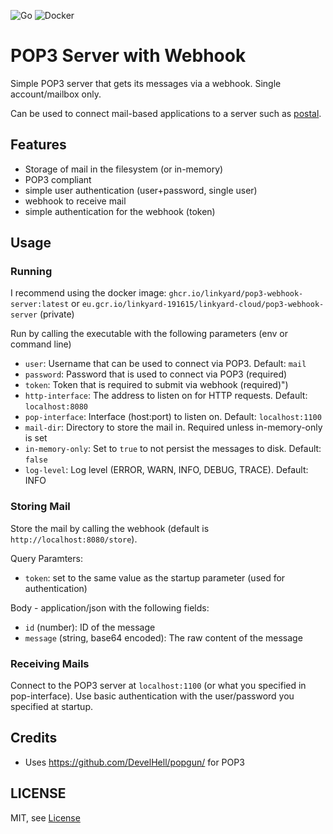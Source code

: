 ![Go](https://github.com/linkyard/pop3-webhook-server/workflows/Go/badge.svg)
![Docker](https://github.com/linkyard/pop3-webhook-server/workflows/Docker/badge.svg)

# POP3 Server with Webhook

Simple POP3 server that gets its messages via a webhook. Single account/mailbox only.

Can be used to connect mail-based applications to a server such as [postal](https://postal.atech.media).


## Features
* Storage of mail in the filesystem (or in-memory)
* POP3 compliant
* simple user authentication (user+password, single user)
* webhook to receive mail
* simple authentication for the webhook (token)

## Usage
### Running
I recommend using the docker image: `ghcr.io/linkyard/pop3-webhook-server:latest` or  `eu.gcr.io/linkyard-191615/linkyard-cloud/pop3-webhook-server` (private)

Run by calling the executable with the following parameters (env or command line)
- `user`: Username that can be used to connect via POP3. Default: `mail`
- `password`: Password that is used to connect via POP3 (required)
- `token`: Token that is required to submit via webhook (required)")
- `http-interface`: The address to listen on for HTTP requests. Default: `localhost:8080`
- `pop-interface`: Interface (host:port) to listen on. Default: `localhost:1100`
- `mail-dir`: Directory to store the mail in. Required unless in-memory-only is set
- `in-memory-only`: Set to `true` to not persist the messages to disk. Default: `false`
- `log-level`: Log level (ERROR, WARN, INFO, DEBUG, TRACE). Default: INFO

### Storing Mail
Store the mail by calling the webhook (default is `http://localhost:8080/store`).

Query Paramters:
- `token`: set to the same value as the startup parameter (used for authentication)

Body - application/json with the following fields:
- `id` (number): ID of the message
- `message` (string, base64 encoded): The raw content of the message

### Receiving Mails
Connect to the POP3 server at `localhost:1100` (or what you specified in pop-interface).
Use basic authentication with the user/password you specified at startup.

## Credits
* Uses https://github.com/DevelHell/popgun/ for POP3

## LICENSE
MIT, see [License](LICENSE)

